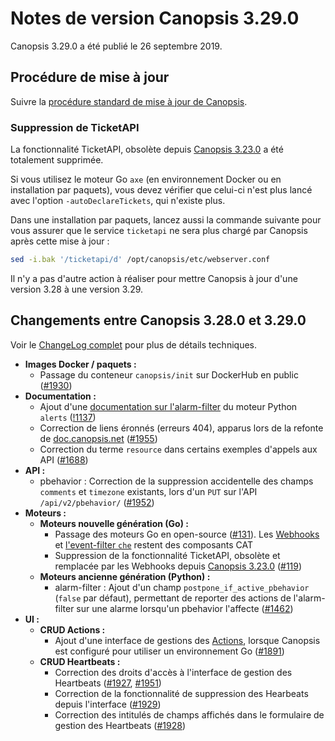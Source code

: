 # Notes de version Canopsis 3.29.0

Canopsis 3.29.0 a été publié le 26 septembre 2019.

## Procédure de mise à jour

Suivre la [procédure standard de mise à jour de Canopsis](../guide-administration/mise-a-jour/index.md).

### Suppression de TicketAPI

La fonctionnalité TicketAPI, obsolète depuis [Canopsis 3.23.0](3.23.0.md) a été totalement supprimée.

Si vous utilisez le moteur Go `axe` (en environnement Docker ou en installation par paquets), vous devez vérifier que celui-ci n'est plus lancé avec l'option `-autoDeclareTickets`, qui n'existe plus.

Dans une installation par paquets, lancez aussi la commande suivante pour vous assurer que le service `ticketapi` ne sera plus chargé par Canopsis après cette mise à jour :
```sh
sed -i.bak '/ticketapi/d' /opt/canopsis/etc/webserver.conf
```

Il n'y a pas d'autre action à réaliser pour mettre Canopsis à jour d'une version 3.28 à une version 3.29.

## Changements entre Canopsis 3.28.0 et 3.29.0

Voir le [ChangeLog complet](https://git.canopsis.net/canopsis/canopsis/blob/develop/CHANGELOG.md) pour plus de détails techniques.

*  **Images Docker / paquets :**
    *  Passage du conteneur `canopsis/init` sur DockerHub en public ([#1930](https://git.canopsis.net/canopsis/canopsis/issues/1930))
*  **Documentation :**
    *  Ajout d'une [documentation sur l'alarm-filter](../guide-administration/moteurs/moteur-alerts-alarm-filter.md) du moteur Python `alerts` ([!1137](https://git.canopsis.net/canopsis/canopsis/merge_requests/1137))
    *  Correction de liens éronnés (erreurs 404), apparus lors de la refonte de [doc.canopsis.net](https://doc.canopsis.net) ([#1955](https://git.canopsis.net/canopsis/canopsis/issues/1955))
    *  Correction du terme `resource` dans certains exemples d'appels aux API ([#1688](https://git.canopsis.net/canopsis/canopsis/issues/1688))
*  **API :**
    *  pbehavior : Correction de la suppression accidentelle des champs `comments` et `timezone` existants, lors d'un `PUT` sur l'API `/api/v2/pbehavior/` ([#1952](https://git.canopsis.net/canopsis/canopsis/issues/1952))
*  **Moteurs :**
    *  **Moteurs nouvelle génération (Go) :**
        *  Passage des moteurs Go en open-source ([#131](https://git.canopsis.net/canopsis/go-engines/issues/131)). Les [Webhooks](../guide-administration/moteurs/moteur-axe-webhooks.md) et [l'event-filter `che`](../guide-administration/moteurs/moteur-che-event_filter.md) restent des composants CAT
        *  Suppression de la fonctionnalité TicketAPI, obsolète et remplacée par les Webhooks depuis [Canopsis 3.23.0](3.23.0.md) ([#119](https://git.canopsis.net/canopsis/go-engines/issues/119))
    *  **Moteurs ancienne génération (Python) :**
        *  alarm-filter : Ajout d'un champ `postpone_if_active_pbehavior` (`false` par défaut), permettant de reporter des actions de l'alarm-filter sur une alarme lorsqu'un pbehavior l'affecte ([#1462](https://git.canopsis.net/canopsis/canopsis/issues/1462))
*  **UI :**
    *  **CRUD Actions :**
        *  Ajout d'une interface de gestions des [Actions](../guide-administration/moteurs/moteur-action.md), lorsque Canopsis est configuré pour utiliser un environnement Go ([#1891](https://git.canopsis.net/canopsis/canopsis/issues/1891))
    *  **CRUD Heartbeats :**
        *  Correction des droits d'accès à l'interface de gestion des Heartbeats ([#1927](https://git.canopsis.net/canopsis/canopsis/issues/1927), [#1951](https://git.canopsis.net/canopsis/canopsis/issues/1951))
        *  Correction de la fonctionnalité de suppression des Hearbeats depuis l'interface ([#1929](https://git.canopsis.net/canopsis/canopsis/issues/1929))
        *  Correction des intitulés de champs affichés dans le formulaire de gestion des Heartbeats ([#1928](https://git.canopsis.net/canopsis/canopsis/issues/1928))
